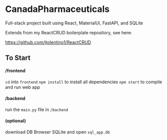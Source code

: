 # CanadaPharmaceuticals
Full-stack project built using React, MaterialUI, FastAPI, and SQLite

Extends from my ReactCRUD boilerplate repository, see here:

https://github.com/jtolentino1/ReactCRUD

## To Start
  
#### /frontend
  `cd` into `frontend`
  `npm install` to install all dependencies
  `npm start` to compile and run web app
  
#### /backend
  run the `main.py` file in `/backend`
  
#### (optional)
  download DB Browser SQLite and open `sql_app.db`
  
  
